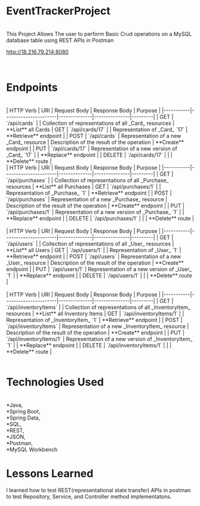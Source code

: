 # EventTrackerProject

<br>
This Project Allows The user to perform Basic Crud operations on a MySQL database table using REST APIs in Postman<br>

http://18.216.79.214:8080<br> 

<br>

# Endpoints

<br>
	| HTTP Verb | URI                  | Request Body | Response Body | Purpose |
|-----------|----------------------|--------------|---------------|---------|
| GET       | `/api/cards`      |              | Collection of representations of all _Card_ resources | **List** all Cards
| GET       | `/api/cards/17`   |              | Representation of _Card_ `17` | **Retrieve** endpoint |
| POST      | `/api/cards`      | Representation of a new _Card_ resource | Description of the result of the operation | **Create** endpoint |
| PUT       | `/api/cards/17`   | Representation of a new version of _Card_ `17` | | **Replace** endpoint |
| DELETE    | `/api/cards/17`   |              | | **Delete** route |
<br>
	| HTTP Verb | URI                  | Request Body | Response Body | Purpose |
|-----------|----------------------|--------------|---------------|---------|
| GET       | `/api/purchases`      |              | Collection of representations of all _Purchase_ resources | **List** all Purchases
| GET       | `/api/purchases/1`   |              | Representation of _Purchase_ `1` | **Retrieve** endpoint |
| POST      | `/api/purchases`      | Representation of a new _Purchase_ resource | Description of the result of the operation | **Create** endpoint |
| PUT       | `/api/purchases/1`   | Representation of a new version of _Purchase_ `1` | | **Replace** endpoint |
| DELETE    | `/api/purchases/1`   |              | | **Delete** route |
<br>
<br>
	| HTTP Verb | URI                  | Request Body | Response Body | Purpose |
|-----------|----------------------|--------------|---------------|---------|
| GET       | `/api/users`      |              | Collection of representations of all _User_ resources | **List** all Users
| GET       | `/api/users/1`   |              | Representation of _User_ `1` | **Retrieve** endpoint |
| POST      | `/api/users`      | Representation of a new _User_ resource | Description of the result of the operation | **Create** endpoint |
| PUT       | `/api/users/1`   | Representation of a new version of _User_ `1` | | **Replace** endpoint |
| DELETE    | `/api/users/1`   |              | | **Delete** route |
<br>
<br>
| HTTP Verb | URI                  | Request Body | Response Body | Purpose |
|-----------|----------------------|--------------|---------------|---------|
| GET       | `/api/inventoryItems`      |              | Collection of representations of all _InventoryItem_ resources | **List** all Inventory Items
| GET       | `/api/inventoryItems/1`   |              | Representation of _InventoryItem_ `1` | **Retrieve** endpoint |
| POST      | `/api/inventoryItems`      | Representation of a new _InventoryItem_ resource | Description of the result of the operation | **Create** endpoint |
| PUT       | `/api/inventoryItems/1`   | Representation of a new version of _InventoryItem_ `1` | | **Replace** endpoint |
| DELETE    | `/api/inventoryItems/1`   |              | | **Delete** route |
<br>
<br>	

# Technologies Used

<br>
*Java,<br>
*Spring Boot,<br> 
*Spring Data,<br> 
*SQL,<br> 
*REST,<br> 
*JSON,<br> 
*Postman,<br> 
*MySQL Workbench<br>

# Lessons Learned

I learned how to test REST(representational state transfer) APIs in postman<br> to test Repository, Service, and Controller method implementatons.